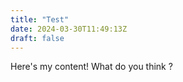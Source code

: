 ```yaml
---
title: "Test"
date: 2024-03-30T11:49:13Z
draft: false
---
```


Here's my content! What do you think ? 
